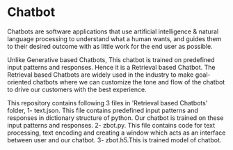 # Chatbot
Chatbots are software applications that use artificial intelligence & natural language processing to understand what a human wants, and guides them to their desired outcome with as little work for the end user as possible. 

Unlike Generative based Chatbots, This chatbot is trained on predefined input patterns and responses. Hence it is a Retrieval based Chatbot. The Retrieval based Chatbots are widely used in the industry to make goal-oriented chatbots where we can customize the tone and flow of the chatbot to drive our customers with the best experience.

This repository contains following 3 files in 'Retrieval based Chatbots' folder,
1- text.json. This file contains predefined input patterns and responses in dictionary structure of python. Our chatbot is trained on these input patterns and responses.
2- zbot.py. This file contains code for text processing, text encoding and creating a window which acts as an interface between user and our chatbot. 
3- zbot.h5.This is trained model of chatbot. 
